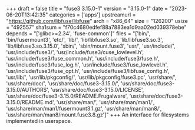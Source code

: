 +++
draft = false
title = "fuse3 3.15.0-1"
version = "3.15.0-1"
date = "2023-06-20T13:42:35"
categories = ['apps']
upstreamurl = "https://github.com/libfuse/libfuse"
arch = "x86_64"
size = "126200"
usize = "492557"
sha1sum = "f70c4680edfef88a7883ea1d9aa02ed039378ebe"
depends = "['glibc>=2.34', 'fuse-common']"
files = "['bin/', 'bin/fusermount3', 'etc/', 'lib/', 'lib/libfuse3.so', 'lib/libfuse3.so.3', 'lib/libfuse3.so.3.15.0', 'sbin/', 'sbin/mount.fuse3', 'usr/', 'usr/include/', 'usr/include/fuse3/', 'usr/include/fuse3/cuse_lowlevel.h', 'usr/include/fuse3/fuse_common.h', 'usr/include/fuse3/fuse.h', 'usr/include/fuse3/fuse_log.h', 'usr/include/fuse3/fuse_lowlevel.h', 'usr/include/fuse3/fuse_opt.h', 'usr/include/fuse3/libfuse_config.h', 'usr/lib/', 'usr/lib/pkgconfig/', 'usr/lib/pkgconfig/fuse3.pc', 'usr/share/', 'usr/share/doc/', 'usr/share/doc/fuse3-3.15.0/', 'usr/share/doc/fuse3-3.15.0/AUTHORS', 'usr/share/doc/fuse3-3.15.0/LICENSE', 'usr/share/doc/fuse3-3.15.0/README.Frugalware', 'usr/share/doc/fuse3-3.15.0/README.md', 'usr/share/man/', 'usr/share/man/man1/', 'usr/share/man/man1/fusermount3.1.gz', 'usr/share/man/man8/', 'usr/share/man/man8/mount.fuse3.8.gz']"
+++
An interface for filesystems implemented in userspace.